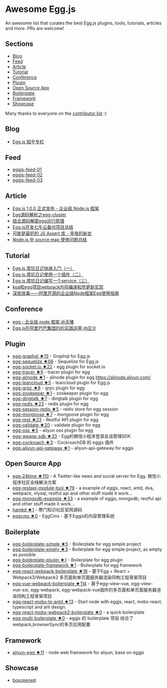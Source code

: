 # Awesome Egg.js

An awesome list that curates the best Egg.js plugins, tools, tutorials, articles and more. PRs are welcome!

## Sections

- [Blog](#blog)
- [Feed](#feed)
- [Article](#article)
- [Tutorial](#tutorial)
- [Conference](#conference)
- [Plugin](#plugin)
- [Open Source App](#open-source-app)
- [Boilerplate](#boilerplate)
- [Framework](#framework)
- [Showcase](#showcase)

Many thanks to everyone on the [contributor list](https://github.com/eggjs/awesome-egg/graphs/contributors) :)

## Blog

- [Egg.js 知乎专栏](https://zhuanlan.zhihu.com/eggjs)

## Feed

- [eggjs-feed-01](https://zhuanlan.zhihu.com/p/25207489)
- [eggjs-feed-02](https://zhuanlan.zhihu.com/p/25223435)
- [eggjs-feed-03](https://zhuanlan.zhihu.com/p/25457918)

## Article

- [Egg.js 1.0.0 正式发布 - 企业级 Node.js 框架](https://zhuanlan.zhihu.com/p/25860846)
- [Egg源码解析之egg-cluster](https://cnodejs.org/topic/597445118f0313ff0d08d712)
- [结合源码解密egg运行原理](https://github.com/SunShinewyf/issue-blog/issues/30)
- [Egg.js开发七牛云备份项目总结](https://segmentfault.com/a/1190000010491016)
- [可能是最好的 JS Assert 库 - 皇帝的新衣](https://zhuanlan.zhihu.com/p/25956323)
- [Node.js 中 source map 使用问题总结](https://zhuanlan.zhihu.com/p/26267678)

## Tutorial

- [Egg.js 爬坑日记快速入门（一）](https://zhuanlan.zhihu.com/p/27438662)
- [Egg.js 爬坑日记使用一个插件（二）](https://zhuanlan.zhihu.com/p/27439307)
- [Egg.js 爬坑日记编写一个service（三）](https://zhuanlan.zhihu.com/p/27445997)
- [koa和egg项目webpack内存编译和热更新实现](https://segmentfault.com/a/1190000009377030)
- [深夜放毒——阿里开源的企业级Node框架Egg使用指南](https://cnodejs.org/topic/580a6a7e541dfb7b50f40a60)

## Conference

- [egg - 企业级 node 框架 @天猪](https://github.com/atian25/blog/blob/master/assets/files/egg%20-%20JSConf%20China%202016.pdf)
- [Egg.js在阿里巴巴集团的的实践运用 @庄少](https://github.com/Hangzhou-Node-Party/Node-Party/blob/master/2017-08-19/Egg.js%E5%9C%A8%E9%98%BF%E9%87%8C%E5%B7%B4%E5%B7%B4%E9%9B%86%E5%9B%A2%E7%9A%84%E7%9A%84%E5%AE%9E%E8%B7%B5%E8%BF%90%E7%94%A8.pdf)


## Plugin

- [egg-graphql ★13](https://github.com/eggjs/egg-graphql) - Graphql for Egg.js
- [egg-sequelize ★68](https://github.com/eggjs/egg-sequelize) - Sequelize for Egg.js
- [egg-socket.io ★22](https://github.com/eggjs/egg-socket.io) - egg plugin for socket.io
- [egg-tracer ★9](https://github.com/eggjs/egg-tracer) - tracer plugin for egg
- [egg-alinode ★1](https://github.com/eggjs/egg-alinode) - alinode plugin for egg https://alinode.aliyun.com/
- [egg-leancloud ★5](https://github.com/eggjs/egg-leancloud) - leancloud plugin for Egg.js
- [egg-grpc ★8](https://github.com/eggjs/egg-grpc) - grpc plugin for egg
- [egg-zookeeper ★1](https://github.com/eggjs/egg-zookeeper) - zookeeper plugin for egg
- [egg-dingtalk ★7](https://github.com/eggjs/egg-dingtalk) - dingtalk plugin for egg
- [egg-redis ★23](https://github.com/eggjs/egg-dingtalk) - redis plugin for egg
- [egg-session-redis ★5](https://github.com/eggjs/egg-session-redis) - redis store for egg session
- [egg-mongoose ★7](https://github.com/eggjs/egg-mongoose) - mongoose plugin for egg
- [egg-rest ★23](https://github.com/eggjs/egg-rest) - Restful API plugin for egg
- [egg-validate ★20](https://github.com/eggjs/egg-validate) - validate plugin for egg
- [egg-oss ★5](https://github.com/eggjs/egg-oss) - aliyun oss plugin for egg
- [egg-weapp-sdk ★33](https://github.com/seasonstar/egg-weapp-sdk) - Egg的微信小程序登录会话管理SDK
- [egg-cockroach ★3](https://github.com/Txiaozhe/egg-cockroach) - CockroachDB 的 eggjs 插件
- [egg-aliyun-api-gateway ★1](https://github.com/thonatos/egg-aliyun-api-gateway) - aliyun-api-gateway for eggjs

## Open Source App

- [egg-24time ★110](https://github.com/seasonstar/egg-24time) - A Twitter-like news and social server for Egg. 微信小程序社区全栈解决方案
- [egg-restapi-module-tool ★79](https://github.com/fomenyesu/egg-restapi-module-tool) - a example of eggjs, react, antd, dva, webpack, mysql, restful api and other stuff made it work...
- [egg-mongodb-example ★33](https://github.com/fomenyesu/egg-mongodb-example) - a example of eggjs, mongodb, restful api and other stuff made it work...
- [hamkd ★1](https://github.com/malun666/hamkd) - 寒门知识社区官网源码
- [eggcms ★0](https://github.com/noikiy/eggcms) - EggCms - 基于Eggjs的内容管理系统

## Boilerplate

- [egg-boilerplate-simple ★5](https://github.com/eggjs/egg-boilerplate-simple) - Boilerplate for egg simple project
- [egg-boilerplate-empty ★3](https://github.com/eggjs/egg-boilerplate-empty) - Boilerplate for egg simple project, as empty as possible
- [egg-boilerplate-plugin ★1](https://github.com/eggjs/egg-boilerplate-plugin) - Boilerplate for egg plugin
- [egg-boilerplate-framework ★1](https://github.com/eggjs/egg-boilerplate-framework) - Boilerplate for egg framework
- [egg-react-webpack-boilerplate ★16](https://github.com/hubcarl/egg-react-webpack-boilerplate) - 基于Egg + React + Webpack3/Webpack2 多页面和单页面服务器渲染同构工程骨架项目
- [egg-vue-webpack-boilerplate ★114](https://github.com/hubcarl/egg-vue-webpack-boilerplate) - 基于egg-view-vue, egg-view-vue-ssr, egg-webpack, egg-webpack-vue插件的多页面和单页面服务器渲染同构工程骨架项目
- [egg-react-mobx-ts-antd ★13](https://github.com/tvrcgo/egg-react-mobx-ts-antd) - Start node with eggjs, react, mobx-react, typescript and ant design.
- [egg-react-mobx-webpack2-boilerplate ★0](https://github.com/BoizZ/egg-react-mobx-webpack2-boilerplate) - a quick boilerplate
- [egg-multi-boilerplate ★0](https://github.com/sydeEvans/egg-multi-boilerplate) - eggjs 的 boilerplate 项目 综合了webpack,browserSync的多页应用配置

## Framework

- [aliyun-egg ★11](https://github.com/eggjs/aliyun-egg) - node web framework for aliyun, base on eggjs

## Showcase

- [boxopened](https://www.boxopened.com/)
